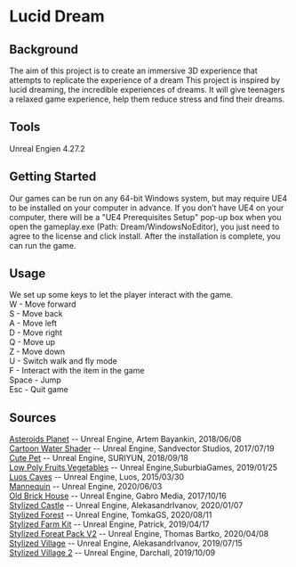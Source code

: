 # Lucid Dream
## Background
The aim of this project is to create an immersive 3D experience that attempts to replicate the experience of a dream This project is inspired by lucid dreaming, the incredible experiences of dreams. It will give teenagers a relaxed game experience, help them reduce stress and find their dreams.
## Tools
  Unreal Engien 4.27.2
## Getting Started 
  Our games can be run on any 64-bit Windows system, but may require UE4 to be installed on your computer in advance. If you don’t have UE4 on your computer, there will be a "UE4 Prerequisites Setup" pop-up box when you open the gameplay.exe (Path: Dream/WindowsNoEditor), you just need to agree to the license and click install. After the installation is complete, you can run the game.  
## Usage
We set up some keys to let the player interact with the game.  
W - Move forward  
S - Move back  
A - Move left  
D - Move right  
Q - Move up   
Z - Move down  
U - Switch walk and fly mode  
F - Interact with the item in the game  
Space - Jump  
Esc - Quit game
## Sources
  [Asteroids Planet](https://www.unrealengine.com/marketplace/zh-CN/product/asteroids-planet) -- Unreal Engine, Artem Bayankin, 2018/06/08  
  [Cartoon Water Shader](https://www.unrealengine.com/marketplace/zh-CN/product/cartoon-water-shader) -- Unreal Engine, Sandvector Studios, 2017/07/19  
  [Cute Pet](https://www.unrealengine.com/marketplace/zh-CN/product/cute-pet) -- Unreal Engine, SURIYUN, 2018/09/18   
  [Low Poly Fruits Vegetables](https://www.unrealengine.com/marketplace/zh-CN/product/low-poly-food-snacks-and-drinks) -- Unreal Engine,SuburbiaGames, 2019/01/25  
  [Luos Caves](https://www.unrealengine.com/marketplace/zh-CN/product/luos-s-modular-rocks-caves) -- Unreal Engine, Luos, 2015/03/30  
  [Mannequin](https://www.unrealengine.com/marketplace/zh-CN/product/control-rig-mannequin) -- Unreal Engine, 2020/06/03  
  [Old Brick House](https://www.unrealengine.com/marketplace/zh-CN/product/old-brick-house) -- Unreal Engine, Gabro Media, 2017/10/16  
  [Stylized Castle](https://www.unrealengine.com/marketplace/zh-CN/product/stylized-castle-01) -- Unreal Engine, Alekasandrlvanov, 2020/01/07  
  [Stylized Forest](https://www.unrealengine.com/marketplace/zh-CN/product/stylized-forest-03) -- Unreal Engine, TomkaGS, 2020/08/11  
  [Stylized Farm Kit](https://www.unrealengine.com/marketplace/zh-CN/product/stylized-farm-kit) -- Unreal Engine, Patrick, 2019/04/17  
  [Stylized Foreat Pack V2](https://www.unrealengine.com/marketplace/zh-CN/product/stylized-forest-pack-v2) -- Unreal Engine, Thomas Bartko, 2020/04/08  
  [Stylized Village](https://www.unrealengine.com/marketplace/zh-CN/product/stylized-village) -- Unreal Engine, Alekasandrlvanov, 2019/07/15  
  [Stylized Village 2](https://www.unrealengine.com/marketplace/zh-CN/product/stylized-village-01) -- Unreal Engine, Darchall, 2019/10/09   
  
